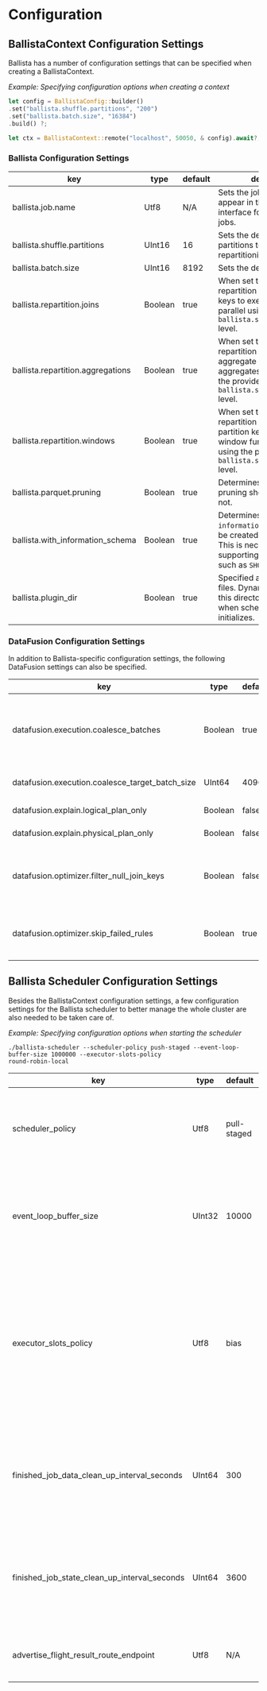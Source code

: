 <!---
  Licensed to the Apache Software Foundation (ASF) under one
  or more contributor license agreements.  See the NOTICE file
  distributed with this work for additional information
  regarding copyright ownership.  The ASF licenses this file
  to you under the Apache License, Version 2.0 (the
  "License"); you may not use this file except in compliance
  with the License.  You may obtain a copy of the License at

    http://www.apache.org/licenses/LICENSE-2.0

  Unless required by applicable law or agreed to in writing,
  software distributed under the License is distributed on an
  "AS IS" BASIS, WITHOUT WARRANTIES OR CONDITIONS OF ANY
  KIND, either express or implied.  See the License for the
  specific language governing permissions and limitations
  under the License.
-->

# Configuration

## BallistaContext Configuration Settings

Ballista has a number of configuration settings that can be specified when creating a BallistaContext.

_Example: Specifying configuration options when creating a context_

```rust
let config = BallistaConfig::builder()
.set("ballista.shuffle.partitions", "200")
.set("ballista.batch.size", "16384")
.build() ?;

let ctx = BallistaContext::remote("localhost", 50050, & config).await?;
```

### Ballista Configuration Settings

| key                               | type    | default | description                                                                                                                                                               |
| --------------------------------- | ------- | ------- | ------------------------------------------------------------------------------------------------------------------------------------------------------------------------- |
| ballista.job.name                 | Utf8    | N/A     | Sets the job name that will appear in the web user interface for any submitted jobs.                                                                                      |
| ballista.shuffle.partitions       | UInt16  | 16      | Sets the default number of partitions to create when repartitioning query stages.                                                                                         |
| ballista.batch.size               | UInt16  | 8192    | Sets the default batch size.                                                                                                                                              |
| ballista.repartition.joins        | Boolean | true    | When set to true, Ballista will repartition data using the join keys to execute joins in parallel using the provided `ballista.shuffle.partitions` level.                 |
| ballista.repartition.aggregations | Boolean | true    | When set to true, Ballista will repartition data using the aggregate keys to execute aggregates in parallel using the provided `ballista.shuffle.partitions` level.       |
| ballista.repartition.windows      | Boolean | true    | When set to true, Ballista will repartition data using the partition keys to execute window functions in parallel using the provided `ballista.shuffle.partitions` level. |
| ballista.parquet.pruning          | Boolean | true    | Determines whether Parquet pruning should be enabled or not.                                                                                                              |
| ballista.with_information_schema  | Boolean | true    | Determines whether the `information_schema` should be created in the context. This is necessary for supporting DDL commands such as `SHOW TABLES`.                        |
| ballista.plugin_dir               | Boolean | true    | Specified a path for plugin files. Dynamic library files in this directory will be loaded when scheduler state initializes.                                               |

### DataFusion Configuration Settings

In addition to Ballista-specific configuration settings, the following DataFusion settings can also be specified.

| key                                             | type    | default | description                                                                                                                                                                                                                                                                                                                                                   |
| ----------------------------------------------- | ------- | ------- | ------------------------------------------------------------------------------------------------------------------------------------------------------------------------------------------------------------------------------------------------------------------------------------------------------------------------------------------------------------- |
| datafusion.execution.coalesce_batches           | Boolean | true    | When set to true, record batches will be examined between each operator and small batches will be coalesced into larger batches. This is helpful when there are highly selective filters or joins that could produce tiny output batches. The target batch size is determined by the configuration setting 'datafusion.execution.coalesce_target_batch_size'. |
| datafusion.execution.coalesce_target_batch_size | UInt64  | 4096    | Target batch size when coalescing batches. Uses in conjunction with the configuration setting 'datafusion.execution.coalesce_batches'.                                                                                                                                                                                                                        |
| datafusion.explain.logical_plan_only            | Boolean | false   | When set to true, the explain statement will only print logical plans.                                                                                                                                                                                                                                                                                        |
| datafusion.explain.physical_plan_only           | Boolean | false   | When set to true, the explain statement will only print physical plans.                                                                                                                                                                                                                                                                                       |
| datafusion.optimizer.filter_null_join_keys      | Boolean | false   | When set to true, the optimizer will insert filters before a join between a nullable and non-nullable column to filter out nulls on the nullable side. This filter can add additional overhead when the file format does not fully support predicate push down.                                                                                               |
| datafusion.optimizer.skip_failed_rules          | Boolean | true    | When set to true, the logical plan optimizer will produce warning messages if any optimization rules produce errors and then proceed to the next rule. When set to false, any rules that produce errors will cause the query to fail.                                                                                                                         |

## Ballista Scheduler Configuration Settings

Besides the BallistaContext configuration settings, a few configuration settings for the Ballista scheduler to better
manage the whole cluster are also needed to be taken care of.

_Example: Specifying configuration options when starting the scheduler_

```shell
./ballista-scheduler --scheduler-policy push-staged --event-loop-buffer-size 1000000 --executor-slots-policy
round-robin-local
```

| key                                            | type      | default      | description                                                                                                                                                                      |
|------------------------------------------------|-----------|--------------|----------------------------------------------------------------------------------------------------------------------------------------------------------------------------------|
| scheduler_policy                               | Utf8      | pull-staged  | Sets the scheduing policy for the scheduler, possible values: pull-staged, push-staged.                                                                                          |
| event_loop_buffer_size                         | UInt32    | 10000        | Sets the event loop buffer size. for a system of high throughput, a larger value like 1000000 is recommended.                                                                    |
| executor_slots_policy                          | Utf8      | bias         | Sets the executor slots policy for the scheduler, possible values: bias, round-robin, round-robin-local. For a cluster with single scheduler, round-robin-local is recommended . |
| finished_job_data_clean_up_interval_seconds    | UInt64    | 300          | Sets the delayed interval for cleaning up finished job data, mainly the shuffle data, 0 means the cleaning up is disabled.                                                       |
| finished_job_state_clean_up_interval_seconds   | UInt64    | 3600         | Sets the delayed interval for cleaning up finished job state stored in the backend, 0 means the cleaning up is disabled.                                                         |
| advertise_flight_result_route_endpoint         | Utf8      | N/A          | Sets the route endpoint for proxying flight results via scheduler.                                                                                                               |
